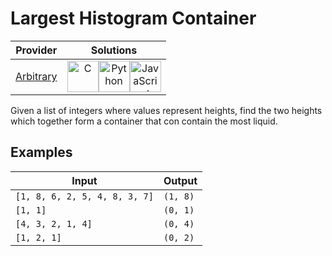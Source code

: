 # Largest Histogram Container

<!-- INFO TABLE BEGIN -->

| Provider                                          | Solutions                                                                                                                                                                                                                                                                                                                                                                                                                                    |
| :-----------------------------------------------: | :------------------------------------------------------------------------------------------------------------------------------------------------------------------------------------------------------------------------------------------------------------------------------------------------------------------------------------------------------------------------------------------------------------------------------------------: |
| [Arbitrary](../../../docs/providers/Arbitrary.md) | [<img src="https://res.cloudinary.com/rascaltwo/image/upload/v1631924062/c_q3vz0d.svg" alt="C" title="C" width="50" />](solve.c)[<img src="https://res.cloudinary.com/rascaltwo/image/upload/v1631924087/python_xzdlti.svg" alt="Python" title="Python" width="50" />](solve.py)[<img src="https://res.cloudinary.com/rascaltwo/image/upload/v1631924076/javascript_ehszr7.svg" alt="JavaScript" title="JavaScript" width="50" />](solve.js) |

<!-- INFO TABLE END -->

Given a list of integers where values represent heights, find the two heights which together form a container that con contain the most liquid.

## Examples

| Input                         | Output   |
| ----------------------------- | -------- |
| `[1, 8, 6, 2, 5, 4, 8, 3, 7]` | `(1, 8)` |
| `[1, 1]`                      | `(0, 1)` |
| `[4, 3, 2, 1, 4]`             | `(0, 4)` |
| `[1, 2, 1]`                   | `(0, 2)` |
